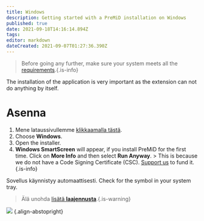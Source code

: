 ```yaml
---
title: Windows
description: Getting started with a PreMiD installation on Windows
published: true
date: 2021-09-18T14:16:14.894Z
tags: 
editor: markdown
dateCreated: 2021-09-07T01:27:36.390Z
---
```


> Before going any further, make sure your system meets all the [requirements](/install/requirements).{.is-info}

The installation of the application is very important as the extension can not do anything by itself.

# Asenna
1. Mene lataussivullemme [klikkaamalla tästä](https://premid.app/downloads).
2. Choose **Windows**.
3. Open the installer.
4. **Windows SmartScreen** will appear, if you install PreMiD for the first time. Click on **More Info** and then select **Run Anyway**. > This is because we do not have a Code Signing Certificate (CSC). [Support us](https://www.patreon.com/Timeraa) to fund it.{.is-info}

Sovellus käynnistyy automaattisesti. Check for the symbol in your system tray.

> Älä unohda [lisätä **laajennusta**](/install).{.is-warning}

![](https://a.icons8.com/djxbtnYm/GBjHDS/svg.svg) {.align-abstopright}